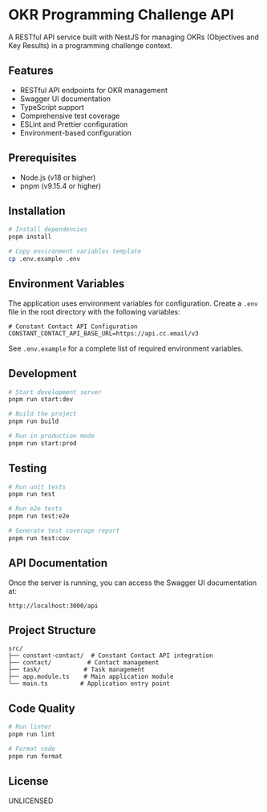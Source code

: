 # OKR Programming Challenge API

A RESTful API service built with NestJS for managing OKRs (Objectives and Key Results) in a programming challenge context.

## Features

- RESTful API endpoints for OKR management
- Swagger UI documentation
- TypeScript support
- Comprehensive test coverage
- ESLint and Prettier configuration
- Environment-based configuration

## Prerequisites

- Node.js (v18 or higher)
- pnpm (v9.15.4 or higher)

## Installation

```bash
# Install dependencies
pnpm install

# Copy environment variables template
cp .env.example .env
```

## Environment Variables

The application uses environment variables for configuration. Create a `.env` file in the root directory with the following variables:

```env
# Constant Contact API Configuration
CONSTANT_CONTACT_API_BASE_URL=https://api.cc.email/v3
```

See `.env.example` for a complete list of required environment variables.

## Development

```bash
# Start development server
pnpm run start:dev

# Build the project
pnpm run build

# Run in production mode
pnpm run start:prod
```

## Testing

```bash
# Run unit tests
pnpm run test

# Run e2e tests
pnpm run test:e2e

# Generate test coverage report
pnpm run test:cov
```

## API Documentation

Once the server is running, you can access the Swagger UI documentation at:
```
http://localhost:3000/api
```

## Project Structure

```
src/
├── constant-contact/  # Constant Contact API integration
├── contact/          # Contact management
├── task/            # Task management
├── app.module.ts    # Main application module
└── main.ts         # Application entry point
```

## Code Quality

```bash
# Run linter
pnpm run lint

# Format code
pnpm run format
```

## License

UNLICENSED
